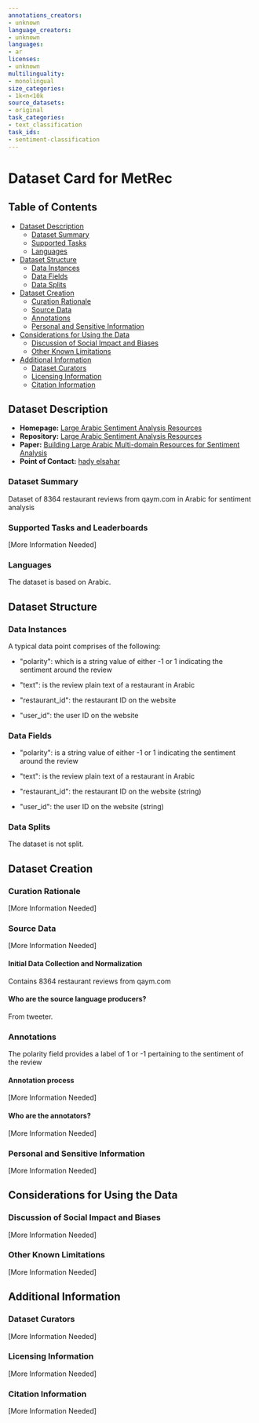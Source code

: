 ```yaml
---
annotations_creators:
- unknown
language_creators:
- unknown
languages:
- ar
licenses:
- unknown
multilinguality:
- monolingual
size_categories:
- 1k<n<10k
source_datasets:
- original
task_categories:
- text_classification
task_ids:
- sentiment-classification
---
```


# Dataset Card for MetRec

## Table of Contents
- [Dataset Description](#dataset-description)
  - [Dataset Summary](#dataset-summary)
  - [Supported Tasks](#supported-tasks-and-leaderboards)
  - [Languages](#languages)
- [Dataset Structure](#dataset-structure)
  - [Data Instances](#data-instances)
  - [Data Fields](#data-instances)
  - [Data Splits](#data-instances)
- [Dataset Creation](#dataset-creation)
  - [Curation Rationale](#curation-rationale)
  - [Source Data](#source-data)
  - [Annotations](#annotations)
  - [Personal and Sensitive Information](#personal-and-sensitive-information)
- [Considerations for Using the Data](#considerations-for-using-the-data)
  - [Discussion of Social Impact and Biases](#discussion-of-social-impact-and-biases)
  - [Other Known Limitations](#other-known-limitations)
- [Additional Information](#additional-information)
  - [Dataset Curators](#dataset-curators)
  - [Licensing Information](#licensing-information)
  - [Citation Information](#citation-information)

## Dataset Description

- **Homepage:** [Large Arabic Sentiment Analysis Resources](https://github.com/hadyelsahar/large-arabic-sentiment-analysis-resouces)
- **Repository:** [Large Arabic Sentiment Analysis Resources](https://github.com/hadyelsahar/large-arabic-sentiment-analysis-resouces)
- **Paper:** [ Building Large Arabic Multi-domain Resources for Sentiment Analysis](https://github.com/hadyelsahar/large-arabic-sentiment-analysis-resouces/blob/master/Paper%20-%20Building%20Large%20Arabic%20Multi-domain%20Resources%20for%20Sentiment%20Analysis.pdf)
- **Point of Contact:** [hady elsahar](hadyelsahar@gmail.com)

### Dataset Summary

Dataset of 8364 restaurant reviews from qaym.com in Arabic for sentiment analysis

### Supported Tasks and Leaderboards

[More Information Needed]

### Languages

The dataset is based on Arabic.

## Dataset Structure

### Data Instances

A typical data point comprises of the following:

- "polarity": which is a string value of either -1 or 1 indicating the sentiment around the review    

- "text": is the review plain text of a restaurant in Arabic

- "restaurant_id": the restaurant ID on the website

- "user_id": the user ID on the website

### Data Fields

- "polarity": is a string value of either -1 or 1 indicating the sentiment around the review    

- "text": is the review plain text of a restaurant in Arabic

- "restaurant_id": the restaurant ID on the website (string)

- "user_id": the user ID on the website (string)


### Data Splits

The dataset is not split. 

## Dataset Creation

### Curation Rationale

[More Information Needed]

### Source Data

[More Information Needed]

#### Initial Data Collection and Normalization

Contains 8364 restaurant reviews from qaym.com

#### Who are the source language producers?

From tweeter.  

### Annotations

The polarity field provides a label of 1 or -1 pertaining to the sentiment of the review

#### Annotation process

[More Information Needed]

#### Who are the annotators?

[More Information Needed]

### Personal and Sensitive Information

[More Information Needed]

## Considerations for Using the Data

### Discussion of Social Impact and Biases

[More Information Needed]

### Other Known Limitations

[More Information Needed]

## Additional Information

### Dataset Curators

[More Information Needed]

### Licensing Information

[More Information Needed]

### Citation Information

[More Information Needed]
